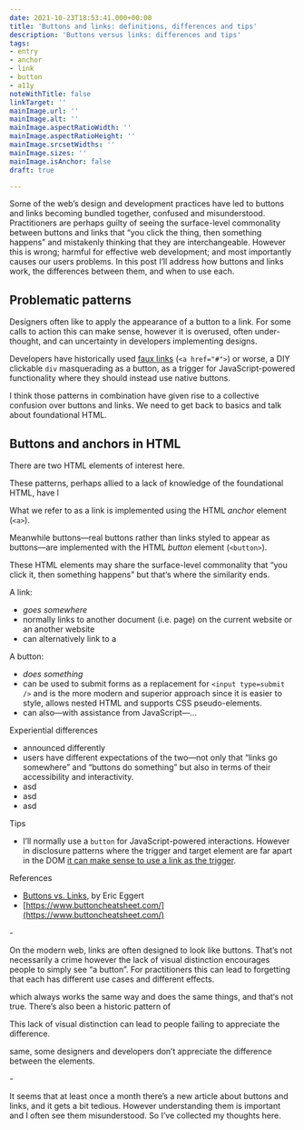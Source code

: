 ```yaml
---
date: 2021-10-23T18:53:41.000+00:00
title: 'Buttons and links: definitions, differences and tips'
description: 'Buttons versus links: differences and tips'
tags:
- entry
- anchor
- link
- button
- a11y
noteWithTitle: false
linkTarget: ''
mainImage.url: ''
mainImage.alt: ''
mainImage.aspectRatioWidth: ''
mainImage.aspectRatioHeight: ''
mainImage.srcsetWidths: ''
mainImage.sizes: ''
mainImage.isAnchor: false
draft: true

---
```

Some of the web’s design and development practices have led to buttons and links becoming bundled together, confused and misunderstood. Practitioners are perhaps guilty of seeing the surface-level commonality between buttons and links that “you click the thing, then something happens” and mistakenly thinking that they are interchangeable. However this is wrong; harmful for effective web development; and most importantly causes our users problems. In this post I’ll address how buttons and links work, the differences between them, and when to use each.

## Problematic patterns

Designers often like to apply the appearance of a button to a link. For some calls to action this can make sense, however it is overused, often under-thought, and can uncertainty in developers implementing designs.

Developers have historically used [faux links](https://www.htmhell.dev/8-anchor-tag-used-as-button/) (`<a href="#">`) or worse, a DIY clickable `div` masquerading as a button, as a trigger for JavaScript-powered functionality where they should instead use native buttons. 

I think those patterns in combination have given rise to a collective confusion over buttons and links. We need to get back to basics and talk about foundational HTML.

## Buttons and anchors in HTML

There are two HTML elements of interest here.

These patterns, perhaps allied to a lack of knowledge of the foundational HTML, have l

What we refer to as a link is implemented using the HTML _anchor_ element (`<a>`).

Meanwhile buttons—real buttons rather than links styled to appear as buttons—are implemented with the HTML _button_ element (`<button>`).

These HTML elements may share the surface-level commonality that “you click it, then something happens” but that‘s where the similarity ends.

A link:

* _goes somewhere_
* normally links to another document (i.e. page) on the current website or an another website
* can alternatively link to a

A button:

* _does something_
* can be used to submit forms as a replacement for `<input type=submit />` and is the more modern and superior approach since it is easier to style, allows nested HTML and supports CSS pseudo-elements. 
* can also—with assistance from JavaScript—…

Experiential differences

* announced differently
* users have different expectations of the two—not only that “links go somewhere” and “buttons do something” but also in terms of their accessibility and interactivity.
* asd
* asd
* asd

Tips

* I’ll normally use a `button` for JavaScript-powered interactions. However in disclosure patterns where the trigger and target element are far apart in the DOM [it can make sense to use a link as the trigger](https://fuzzylogic.me/posts/2021-01-24-adactio-journalaccessible-interactions/).

References

* [Buttons vs. Links](https://yatil.net/blog/buttons-vs-links), by Eric Eggert
* [https://www.buttoncheatsheet.com/](https://www.buttoncheatsheet.com/)

\-

On the modern web, links are often designed to look like buttons. That’s not necessarily a crime however the lack of visual distinction encourages people to simply see “a button”. For practitioners this can lead to forgetting that each has different use cases and different effects. 

which always works the same way and does the same things, and that‘s not true. There’s also been a historic pattern of 

This lack of visual distinction can lead to people failing to appreciate the difference.

 same, some designers and developers don’t appreciate the difference between the elements.

\-

It seems that at least once a month there’s a new article about buttons and links, and it gets a bit tedious. However understanding them is important and I often see them misunderstood. So I’ve collected my thoughts here.